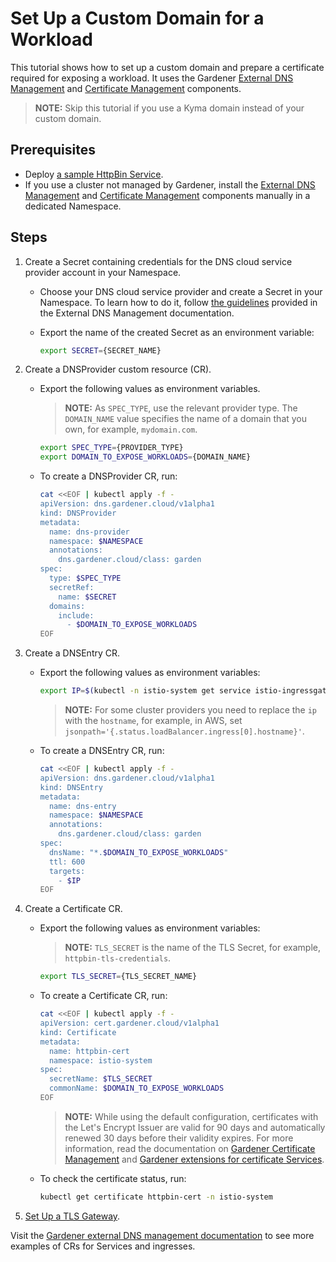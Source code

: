 # Set Up a Custom Domain for a Workload

This tutorial shows how to set up a custom domain and prepare a certificate required for exposing a workload. It uses the Gardener [External DNS Management](https://github.com/gardener/external-dns-management) and [Certificate Management](https://github.com/gardener/cert-management) components.

>**NOTE:** Skip this tutorial if you use a Kyma domain instead of your custom domain.

## Prerequisites

* Deploy [a sample HttpBin Service](./01-00-create-workload.md).
* If you use a cluster not managed by Gardener, install the [External DNS Management](https://github.com/gardener/external-dns-management#quick-start) and [Certificate Management](https://github.com/gardener/cert-management) components manually in a dedicated Namespace.

## Steps

1. Create a Secret containing credentials for the DNS cloud service provider account in your Namespace.

    * Choose your DNS cloud service provider and create a Secret in your Namespace. To learn how to do it, follow [the guidelines](https://github.com/gardener/external-dns-management/blob/master/README.md#external-dns-management) provided in the External DNS Management documentation. 
    * Export the name of the created Secret as an environment variable:

      ```bash
      export SECRET={SECRET_NAME}
      ```

2. Create a DNSProvider custom resource (CR).

    * Export the following values as environment variables. 
      >**NOTE:** As `SPEC_TYPE`, use the relevant provider type. The `DOMAIN_NAME` value specifies the name of a domain that you own, for example, `mydomain.com`. 

      ```bash
      export SPEC_TYPE={PROVIDER_TYPE}
      export DOMAIN_TO_EXPOSE_WORKLOADS={DOMAIN_NAME} 
      ````
  
    * To create a DNSProvider CR, run: 

      ```bash
      cat <<EOF | kubectl apply -f -
      apiVersion: dns.gardener.cloud/v1alpha1
      kind: DNSProvider
      metadata:
        name: dns-provider
        namespace: $NAMESPACE
        annotations:
          dns.gardener.cloud/class: garden
      spec:
        type: $SPEC_TYPE
        secretRef:
          name: $SECRET
        domains:
          include:
            - $DOMAIN_TO_EXPOSE_WORKLOADS
      EOF
      ```
  
3. Create a DNSEntry CR.
   
    * Export the following values as environment variables:

      ```bash
      export IP=$(kubectl -n istio-system get service istio-ingressgateway -o jsonpath='{.status.loadBalancer.ingress[0].ip}') # Assuming only one LoadBalancer with external IP
      ```
      >**NOTE:** For some cluster providers you need to replace the `ip` with the `hostname`, for example, in AWS, set `jsonpath='{.status.loadBalancer.ingress[0].hostname}'`.

    * To create a DNSEntry CR, run:

      ```bash
      cat <<EOF | kubectl apply -f -
      apiVersion: dns.gardener.cloud/v1alpha1
      kind: DNSEntry
      metadata:
        name: dns-entry
        namespace: $NAMESPACE
        annotations:
          dns.gardener.cloud/class: garden
      spec:
        dnsName: "*.$DOMAIN_TO_EXPOSE_WORKLOADS"
        ttl: 600
        targets:
          - $IP
      EOF
      ```

4. Create a Certificate CR.

    * Export the following values as environment variables:

        >**NOTE:** `TLS_SECRET` is the name of the TLS Secret, for example, `httpbin-tls-credentials`.

        ```bash
        export TLS_SECRET={TLS_SECRET_NAME}
        ```

    * To create a Certificate CR, run:

        ```bash
        cat <<EOF | kubectl apply -f -
        apiVersion: cert.gardener.cloud/v1alpha1
        kind: Certificate
        metadata:
          name: httpbin-cert
          namespace: istio-system
        spec:  
          secretName: $TLS_SECRET
          commonName: $DOMAIN_TO_EXPOSE_WORKLOADS
        EOF
        ```
        >**NOTE:** While using the default configuration, certificates with the Let's Encrypt Issuer are valid for 90 days and automatically renewed 30 days before their validity expires. For more information, read the documentation on [Gardener Certificate Management](https://github.com/gardener/cert-management#requesting-a-certificate) and [Gardener extensions for certificate Services](https://gardener.cloud/docs/extensions/others/gardener-extension-shoot-cert-service/).

    * To check the certificate status, run: 
     
        ```bash
        kubectl get certificate httpbin-cert -n istio-system
        ```
       
5. [Set Up a TLS Gateway](./01-20-set-up-tls-gateway.md).

Visit the [Gardener external DNS management documentation](https://github.com/gardener/external-dns-management/tree/master/examples) to see more examples of CRs for Services and ingresses.